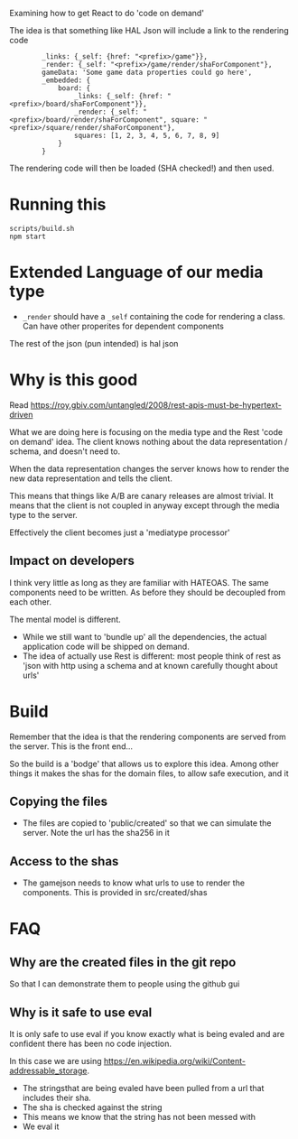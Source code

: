 Examining how to get React to do 'code on demand'

The idea is that something like HAL Json will include a link to the rendering code


``` {
        _links: {_self: {href: "<prefix>/game"}},
        _render: {_self: "<prefix>/game/render/shaForComponent"},
        gameData: 'Some game data properties could go here',
        _embedded: {
            board: {
                _links: {_self: {href: "<prefix>/board/shaForComponent"}},
                _render: {_self: "<prefix>/board/render/shaForComponent", square: "<prefix>/square/render/shaForComponent"},
                squares: [1, 2, 3, 4, 5, 6, 7, 8, 9]
            }
        }
```
The  rendering code will then be loaded (SHA checked!) and then used.

# Running this
```
scripts/build.sh 
npm start
```

# Extended Language of our media type 

* `_render` should have a `_self` containing the code for rendering a class. Can have other properites for dependent components

The rest of the json (pun intended) is hal json

# Why is this good
Read https://roy.gbiv.com/untangled/2008/rest-apis-must-be-hypertext-driven

What we are doing here is focusing on the media type and the Rest 'code on demand' idea. 
The client knows nothing about the data representation / schema, and doesn't need to.

When the data representation changes the server knows how to render the new data representation and tells the client.

This means that things like A/B are canary releases are almost trivial. It means that the client is not coupled in
anyway except through the media type to the server.

Effectively the client becomes just a 'mediatype processor'

## Impact on developers
I think very little as long as they are familiar with HATEOAS. The same components need to be written. 
As before they should be decoupled from each other.

The mental model is different.
 * While we still want to 'bundle up' all the dependencies, the actual application code
will be shipped on demand.
* The idea of actually use Rest is different: most people think of rest as 'json with http using a schema and at known carefully thought about urls' 

# Build
Remember that the idea is that the rendering components are served from the server. This is the front end...

So the build is a 'bodge' that allows us to explore this idea. 
Among other things it makes the shas for the domain files, to allow safe execution, and it  


## Copying the files
* The files are copied to 'public/created' so that we can simulate the server. Note the url has the sha256 in it

## Access to the shas
* The gamejson needs to know what urls to use to render the components. This is provided in src/created/shas

# FAQ

## Why are the created files in the git repo
So that I can demonstrate them to people using the github gui

## Why is it safe to use eval
It is only safe to use eval if you know exactly what is being evaled and are confident there has been no code injection.

In this case we are using https://en.wikipedia.org/wiki/Content-addressable_storage. 
* The stringsthat are being evaled have been pulled from a url that includes their sha. 
* The sha is checked against the string
* This means we know that the string has not been messed with
* We eval it

